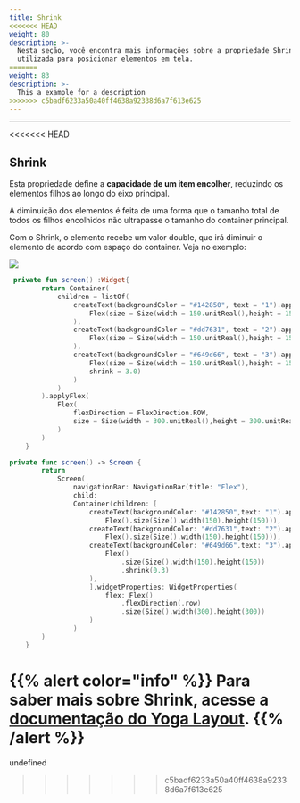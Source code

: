 ```yaml
---
title: Shrink
<<<<<<< HEAD
weight: 80
description: >-
  Nesta seção, você encontra mais informações sobre a propriedade Shrink
  utilizada para posicionar elementos em tela.
=======
weight: 83
description: >-
  This a example for a description
>>>>>>> c5badf6233a50a40ff4638a92338d6a7f613e625
---
```


---

<<<<<<< HEAD
## Shrink

Esta propriedade define a **capacidade de um item encolher**, reduzindo os elementos filhos ao longo do eixo principal. 

A diminuição dos elementos é feita de uma forma que o tamanho total de todos os filhos encolhidos não ultrapasse o tamanho do container principal. 

Com o Shrink, o elemento recebe um valor double, que irá diminuir o elemento de acordo com espaço do container. Veja no exemplo: 

![](https://lh5.googleusercontent.com/30mBYNqNtZf0Lp1Zw4dr8dkZW5PsOtxqHtqkgbPLZNbU6g8xFs0QmGh5ip66WlU5cHSqtdBWduGuwrLGyGp2uYkkAw6GLXpaf-ZRNORNJywill9WCTZIlRAva9_s5G30MJCh-rOS)




```kotlin
 private fun screen() :Widget{
        return Container(
            children = listOf(
                createText(backgroundColor = "#142850", text = "1").applyFlex(
                    Flex(size = Size(width = 150.unitReal(),height = 150.unitReal()))
                ),
                createText(backgroundColor = "#dd7631", text = "2").applyFlex(
                    Flex(size = Size(width = 150.unitReal(),height = 150.unitReal()))
                ),
                createText(backgroundColor = "#649d66", text = "3").applyFlex(
                    Flex(size = Size(width = 150.unitReal(),height = 150.unitReal()),
                    shrink = 3.0)
                )
            )
        ).applyFlex(
            Flex(
                flexDirection = FlexDirection.ROW,
                size = Size(width = 300.unitReal(),height = 300.unitReal())
            )
        )
    }
```




```swift
private func screen() -> Screen {
        return
            Screen(
                navigationBar: NavigationBar(title: "Flex"),
                child:
                Container(children: [
                    createText(backgroundColor: "#142850",text: "1").applyFlex(
                        Flex().size(Size().width(150).height(150))),
                    createText(backgroundColor: "#dd7631",text: "2").applyFlex(
                        Flex().size(Size().width(150).height(150))),
                    createText(backgroundColor: "#649d66",text: "3").applyFlex(
                        Flex()
                            .size(Size().width(150).height(150))
                            .shrink(0.3)
                    ),
                    ],widgetProperties: WidgetProperties(
                        flex: Flex()
                            .flexDirection(.row)
                            .size(Size().width(300).height(300))
                    )
                )
        )
    }
```



{{% alert color="info" %}}
Para saber mais sobre Shrink, acesse a [**documentação do Yoga Layout**](https://yogalayout.com/docs/flex).
{{% /alert %}}
=======
undefined
>>>>>>> c5badf6233a50a40ff4638a92338d6a7f613e625
